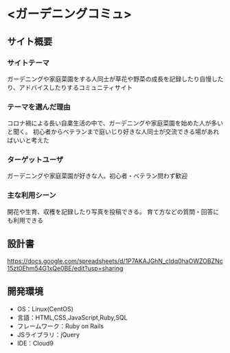 # <ガーデニングコミュ>

## サイト概要
### サイトテーマ
ガーデニングや家庭菜園をする人同士が草花や野菜の成長を記録したり自慢したり、アドバイスしたりするコミュニティサイト

### テーマを選んだ理由
コロナ禍による長い自粛生活の中で、ガーデニングや家庭菜園を始めた人が多いと聞く。
初心者からベテランまで庭いじり好きな人同士が交流できる場があればいいと考えた

### ターゲットユーザ
ガーデニングや家庭菜園が好きな人。初心者・ベテラン問わず歓迎

### 主な利用シーン
開花や生育、収穫を記録したり写真を投稿できる。
育て方などの質問・回答にも利用できる

## 設計書
https://docs.google.com/spreadsheets/d/1P7AKAJGhN_cIdq0haOWZOBZNc15zt0Ehm54G1xQe0BE/edit?usp=sharing

## 開発環境
- OS：Linux(CentOS)
- 言語：HTML,CSS,JavaScript,Ruby,SQL
- フレームワーク：Ruby on Rails
- JSライブラリ：jQuery
- IDE：Cloud9